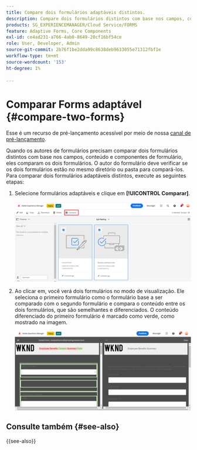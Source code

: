 ```yaml
---
title: Compare dois formulários adaptáveis distintos.
description: Compare dois formulários distintos com base nos campos, conteúdo e componentes de formulário.
products: SG_EXPERIENCEMANAGER/Cloud Service/FORMS
feature: Adaptive Forms, Core Components
exl-id: ce4ad231-a766-4ab0-8649-20cf16bf54ce
role: User, Developer, Admin
source-git-commit: 2b76f1be2dda99c8638deb9633055e71312fbf1e
workflow-type: tm+mt
source-wordcount: '153'
ht-degree: 1%

---
```


# Comparar Forms adaptável {#compare-two-forms}

<span class="preview"> Esse é um recurso de pré-lançamento acessível por meio de nossa [canal de pré-lançamento](https://experienceleague.adobe.com/docs/experience-manager-cloud-service/content/release-notes/prerelease.html?lang=pt-BR#new-features). </span>

Quando os autores de formulários precisam comparar dois formulários distintos com base nos campos, conteúdo e componentes de formulário, eles comparam os dois formulários. O autor do formulário deve verificar se os dois formulários estão no mesmo diretório ou pasta para compará-los. Para comparar dois formulários adaptáveis distintos, execute as seguintes etapas:

1. Selecione formulários adaptáveis e clique em **[!UICONTROL Comparar]**.

   ![Comparar formulários adaptáveis](compare-two-forms.png)

1. Ao clicar em, você verá dois formulários no modo de visualização. Ele seleciona o primeiro formulário como o formulário base a ser comparado com o segundo formulário e compara o conteúdo entre os dois formulários, que são semelhantes e diferenciados. O conteúdo diferenciado do primeiro formulário é marcado como verde, como mostrado na imagem.

   ![Formulários comparados](compared-forms.png)

## Consulte também {#see-also}

{{see-also}}
